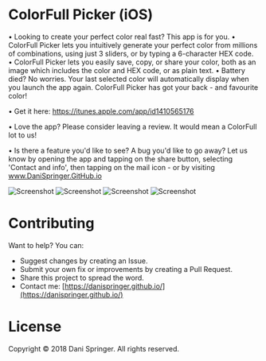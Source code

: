 # ColorFull Picker (iOS)
• Looking to create your perfect color real fast? This app is for you.
• ColorFull Picker lets you intuitively generate your perfect color from millions of combinations, using just 3 sliders, or by typing a 6-character HEX code.
• ColorFull Picker lets you easily save, copy, or share your color, both as an image which includes the color and HEX code, or as plain text.
• Battery died? No worries. Your last selected color will automatically display when you launch the app again. ColorFull Picker has got your back - and favourite color!

• Get it here: https://itunes.apple.com/app/id1410565176

• Love the app? Please consider leaving a review. It would mean a ColorFull lot to us!

• Is there a feature you'd like to see? A bug you'd like to go away? Let us know by opening the app and tapping on the share button, selecting 'Contact and info', then tapping on the mail icon - or by visiting www.DaniSpringer.GitHub.io

![Screenshot](https://raw.githubusercontent.com/DaniSpringer/colorfull-picker/master/i/i81-resized.jpg) ![Screenshot](https://raw.githubusercontent.com/DaniSpringer/colorfull-picker/master/i/i82-resized.jpg) ![Screenshot](https://raw.githubusercontent.com/DaniSpringer/colorfull-picker/master/i/i83-resized.jpg) ![Screenshot](https://raw.githubusercontent.com/DaniSpringer/colorfull-picker/master/i/i84-resized.jpg)

# Contributing
Want to help? You can:
- Suggest changes by creating an Issue.
- Submit your own fix or improvements by creating a Pull Request.
- Share this project to spread the word.
- Contact me: [https://danispringer.github.io/](https://danispringer.github.io/)

# License
Copyright © 2018 Dani Springer. All rights reserved.
